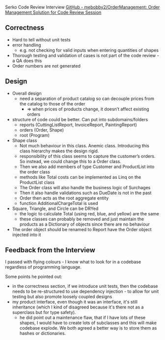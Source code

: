 Serko Code Review Interview
[GitHub - mebobby2/OrderManagement: Order Management Solution for Code Review Session](https://github.com/mebobby2/OrderManagement)

## Correctness
* Hard to tell without unit tests
* error handling
	* e.g. not checking for valid inputs when entering quantities of shapes
* Thorough testing and validation of cases is not part of the code review - a QA does this
* Order numbers are not generated

## Design
* Overall design
	* need a separation of product catalog so can decouple prices from the catalog to those of the order
		* => when prices of products change, it doesn’t affect existing orders
* structure of code could be better. Can put into subdomains/folders
	* reports (CuttingListReport, InvoiceReport, PaintingReport)
	* orders (Order, Shape)
	* root (Program)
* Shape class
	* Not much behaviour in this class. Anemic class. Introducing this class hierarchy makes the design rigid.
	* responsibility of this class seems to capture the customer’s orders. So instead, we could change this to a Order class.
	* Then we also add members of type Customer and ProductList into the order class
	* methods like Total costs can be implemented as Linq on the ProductList class
	* The Order class will also handle the business logic of Surchages
	* Then it also handle validations such as DueDate is not in the past
	* Order then acts as the root aggregate entity
	* function AdditionalChargeTotal is used
* Square, Triangle, and Circle can be DRYed
	* the logic to calculate Total (using red, blue, and yellow) are the same
	* these classes can probably be removed and just maintain the products as a Dictionary of objects since there are no behaviour
* The order object should be renamed to Report have the Order object injected into it

## Feedback from the Interview
I passed with flying colours - I know what to look for in a codebase regardless of programming language.

Some points he pointed out:
- in the correctness section, if we introduce unit tests, then the codebase needs to be re-structured to use dependency injection - to allow for unit testing but also promote loosely coupled designs
- my product interface, even though it was an interface, it's still inheritance (which I kind of disagreed because it's there not as a superclass but for type safety).
	- he did point out a maintenance flaw, that if I have lots of these shapes, I would have to create lots of subclasses and this will make codebase explode. We both agreed a better way is to store them as hashes or dictionaries.
